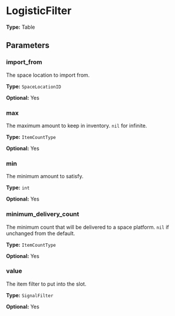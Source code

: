 # LogisticFilter

**Type:** Table

## Parameters

### import_from

The space location to import from.

**Type:** `SpaceLocationID`

**Optional:** Yes

### max

The maximum amount to keep in inventory. `nil` for infinite.

**Type:** `ItemCountType`

**Optional:** Yes

### min

The minimum amount to satisfy.

**Type:** `int`

**Optional:** Yes

### minimum_delivery_count

The minimum count that will be delivered to a space platform. `nil` if unchanged from the default.

**Type:** `ItemCountType`

**Optional:** Yes

### value

The item filter to put into the slot.

**Type:** `SignalFilter`

**Optional:** Yes

